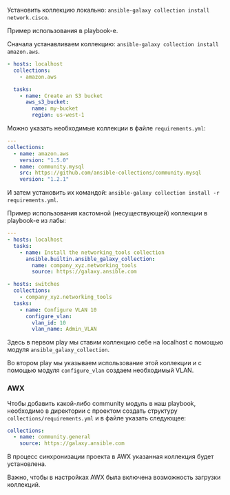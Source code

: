 Установить коллекцию локально: `ansible-galaxy collection install network.cisco`.

Пример использования в playbook-е.

Сначала устанавливаем коллекцию: `ansible-galaxy collection install amazon.aws`.

```yaml
- hosts: localhost
  collections:
    - amazon.aws

  tasks:
    - name: Create an S3 bucket
      aws_s3_bucket:
        name: my-bucket
        region: us-west-1
```

Можно указать необходимые коллекции в файле `requirements.yml`:

```yaml
---
collections:
  - name: amazon.aws
    version: "1.5.0"
  - name: community.mysql
    src: https://github.com/ansible-collections/community.mysql
    version: "1.2.1"
```

И затем установить их командой: `ansible-galaxy collection install -r requirements.yml`.

Пример использования кастомной (несуществующей) коллекции в playbook-е из лабы:

```yaml
---
- hosts: localhost
  tasks:
    - name: Install the networking_tools collection
      ansible.builtin.ansible_galaxy_collection:
        name: company_xyz.networking_tools
        source: https://galaxy.ansible.com

- hosts: switches
  collections:
    - company_xyz.networking_tools
  tasks:
    - name: Configure VLAN 10
      configure_vlan:
        vlan_id: 10
        vlan_name: Admin_VLAN
```

Здесь в первом play мы ставим коллекцию себе на localhost с помощью модуля `ansible_galaxy_collection`.

Во втором play мы указываем использование этой коллекции и с помощью модуля `configure_vlan` создаем необходимый VLAN.

### AWX

Чтобы добавить какой-либо community модуль в наш playbook, необходимо в директории с проектом создать структуру `collections/requirements.yml` и в файле указать следующее:

```yaml
collections:
  - name: community.general
    source: https://galaxy.ansible.com
```

В процесс синхронизации проекта в AWX указанная коллекция будет установлена.

Важно, чтобы в настройках AWX была включена возможность загрузки коллекций.